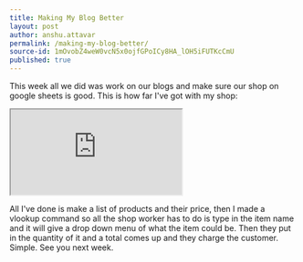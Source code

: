 ```yaml
---
title: Making My Blog Better
layout: post
author: anshu.attavar
permalink: /making-my-blog-better/
source-id: 1mOvobZ4weW0vcN5x0ojfGPoICy8HA_lOH5iFUTKcCmU
published: true
---
```

This week all we did was work on our blogs and make sure our shop on google sheets is good. This is how far I've got with my shop:

<iframe src="https://docs.google.com/spreadsheets/d/e/2PACX-1vSITjMiTpfMH6QAyOvwn4YKAuyVuZ12puoggnmFDtZAY1ZMQBJVDZdR5qnv0vesEaz2mPe6-yNiqBPU/pubhtml?widget=true&amp;headers=false"></iframe>

All I've done is make a list of products and their price, then I made a vlookup command so all the shop worker has to do is type in the item name and it will give a drop down menu of what the item could be. Then they put in the quantity of it and a total comes up and they charge the customer. Simple. See you next week.

